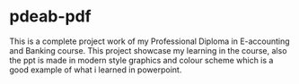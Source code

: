 # pdeab-pdf
This is a complete project work of my Professional Diploma in E-accounting and Banking course.
This project showcase my learning in the course, also the ppt is made in modern style graphics and colour scheme which is a good example of what i learned in powerpoint.
